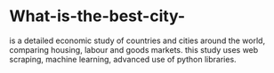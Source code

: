 # What-is-the-best-city-
is a detailed economic study of countries and cities around the world, comparing housing, labour and goods markets. this study uses web scraping, machine learning, advanced use of python libraries.
